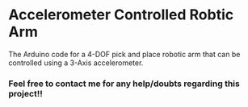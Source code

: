 # Accelerometer Controlled Robtic Arm #

The Arduino code for a 4-DOF pick and place robotic arm that can be controlled using a 3-Axis accelerometer.

### Feel free to contact me for any help/doubts regarding this project!! ###
